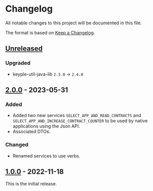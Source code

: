 # Changelog
All notable changes to this project will be documented in this file.

The format is based on [Keep a Changelog](https://keepachangelog.com/en/1.0.0/).

## [Unreleased]
### Upgraded
- keyple-util-java-lib `2.3.0` -> `2.4.0`

## [2.0.0] - 2023-05-31
### Added
- Added two new services `SELECT_APP_AND_READ_CONTRACTS` and `SELECT_APP_AND_INCREASE_CONTRACT_COUNTER` to be used by
native applications using the Json API.
- Associated DTOs.
### Changed
- Renamed services to use verbs.

## [1.0.0] - 2022-11-18
This is the initial release.

[Unreleased]: https://github.com/calypsonet/keyple-demo-common-lib/compare/2.0.0...HEAD
[2.0.0]: https://github.com/calypsonet/keyple-demo-common-lib/compare/1.0.0...2.0.0
[1.0.0]: https://github.com/calypsonet/keyple-demo-common-lib/releases/tag/1.0.0